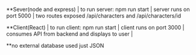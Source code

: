 **Sever(node and express) |
to run server: npm run start |
server runs on port 5000 |
two routes exposed /api/characters and /api/characters/id


**Client(React) |
to run client: npm run start |
client runs on port 3000 |
consumes API from backend and displays to user |

**no external database used just JSON
